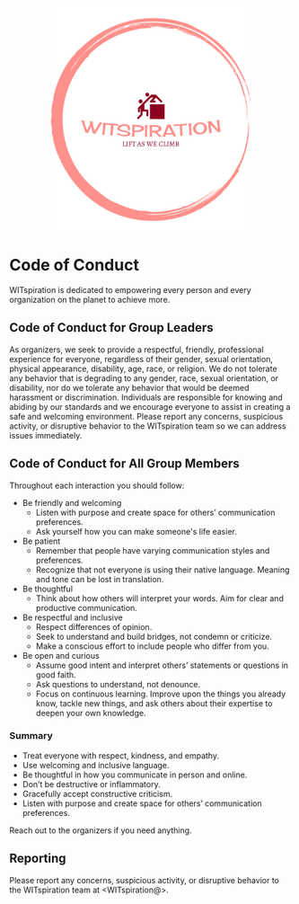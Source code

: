 <p align="center">
<img height=400 src="logo.png" alt="WITspiration">
</p>

# Code of Conduct

WITspiration is dedicated to empowering every person and every organization on the planet to achieve more.

## Code of Conduct for Group Leaders

As organizers, we seek to provide a respectful, friendly, professional experience for everyone, regardless of their gender, sexual orientation, physical appearance, disability, age, race, or religion. We do not tolerate any behavior that is degrading to any gender, race, sexual orientation, or disability, nor do we tolerate any behavior that would be deemed harassment or discrimination. Individuals are responsible for knowing and abiding by our standards and we encourage everyone to assist in creating a safe and welcoming environment. Please report any concerns, suspicious activity, or disruptive behavior to the WITspiration team so we can address issues immediately.

## Code of Conduct for All Group Members 

Throughout each interaction you should follow:

- Be friendly and welcoming
   - Listen with purpose and create space for others’ communication preferences.
   - Ask yourself how you can make someone's life easier.
- Be patient
   - Remember that people have varying communication styles and preferences.
   - Recognize that not everyone is using their native language. Meaning and tone can be lost in translation.
- Be thoughtful
   - Think about how others will interpret your words. Aim for clear and productive communication.
- Be respectful and inclusive
   - Respect differences of opinion.
   - Seek to understand and build bridges, not condemn or criticize.
   - Make a conscious effort to include people who differ from you.
- Be open and curious
   - Assume good intent and interpret others’ statements or questions in good faith.
   - Ask questions to understand, not denounce.
   - Focus on continuous learning. Improve upon the things you already know, tackle new things, and ask others about their expertise to deepen your own knowledge.

### Summary
- Treat everyone with respect, kindness, and empathy.
- Use welcoming and inclusive language.
- Be thoughtful in how you communicate in person and online.
- Don’t be destructive or inflammatory.
- Gracefully accept constructive criticism.
- Listen with purpose and create space for others’ communication preferences.

Reach out to the organizers if you need anything.

## Reporting

Please report any concerns, suspicious activity, or disruptive behavior to the WITspiration team at <WITspiration@>.
